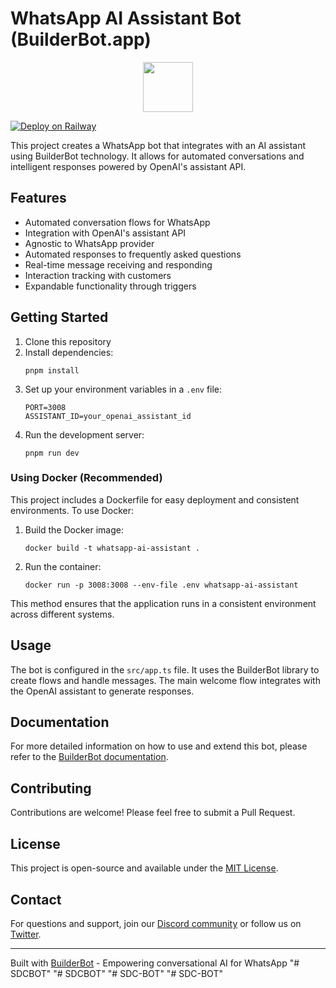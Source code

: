 # WhatsApp AI Assistant Bot (BuilderBot.app)

<p align="center">
  <img src="https://builderbot.vercel.app/assets/thumbnail-vector.png" height="80">
</p>

[![Deploy on Railway](https://railway.app/button.svg)](https://railway.app/template/6VbbLI?referralCode=jyd_0y)

This project creates a WhatsApp bot that integrates with an AI assistant using BuilderBot technology. It allows for automated conversations and intelligent responses powered by OpenAI's assistant API.

## Features

- Automated conversation flows for WhatsApp
- Integration with OpenAI's assistant API
- Agnostic to WhatsApp provider
- Automated responses to frequently asked questions
- Real-time message receiving and responding
- Interaction tracking with customers
- Expandable functionality through triggers

## Getting Started

1. Clone this repository
2. Install dependencies:
   ```
   pnpm install
   ```
3. Set up your environment variables in a `.env` file:
   ```
   PORT=3008
   ASSISTANT_ID=your_openai_assistant_id
   ```
4. Run the development server:
   ```
   pnpm run dev
   ```

### Using Docker (Recommended)

This project includes a Dockerfile for easy deployment and consistent environments. To use Docker:

1. Build the Docker image:
   ```
   docker build -t whatsapp-ai-assistant .
   ```
2. Run the container:
   ```
   docker run -p 3008:3008 --env-file .env whatsapp-ai-assistant
   ```

This method ensures that the application runs in a consistent environment across different systems.

## Usage

The bot is configured in the `src/app.ts` file. It uses the BuilderBot library to create flows and handle messages. The main welcome flow integrates with the OpenAI assistant to generate responses.

## Documentation

For more detailed information on how to use and extend this bot, please refer to the [BuilderBot documentation](https://builderbot.vercel.app/).

## Contributing

Contributions are welcome! Please feel free to submit a Pull Request.

## License

This project is open-source and available under the [MIT License](LICENSE).

## Contact

For questions and support, join our [Discord community](https://link.codigoencasa.com/DISCORD) or follow us on [Twitter](https://twitter.com/leifermendez).

---

Built with [BuilderBot](https://www.builderbot.app/en) - Empowering conversational AI for WhatsApp
"# SDCBOT" 
"# SDCBOT" 
"# SDC-BOT" 
"# SDC-BOT" 

